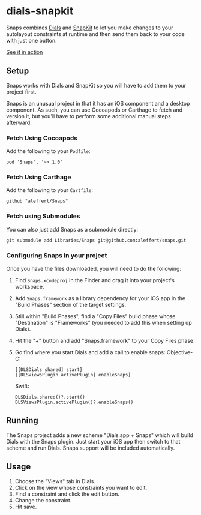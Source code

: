 # dials-snapkit

Snaps combines [Dials](https://github.com/aleffert/dials) and [SnapKit](https://github.com/SnapKit/SnapKit) to let you make changes to your autolayout constraints at runtime and then send them back to your code with just one button.

[See it in action](https://aleffert.github.io/snaps/Documentation/snaps-example.html)

## Setup

Snaps works with Dials and SnapKit so you will have to add them to your project first.

Snaps is an unusual project in that it has an iOS component and a desktop component. As such, you can use Cocoapods or Carthage to fetch and version it, but you'll have to perform some additional manual steps afterward.

### Fetch Using Cocoapods

Add the following to your ``Podfile``:
```
pod 'Snaps', '~> 1.0'
```

### Fetch Using Carthage

Add the following to your ``Cartfile``:
```
github "aleffert/Snaps"
```


### Fetch using Submodules

You can also just add Snaps as a submodule directly:
```
git submodule add Libraries/Snaps git@github.com:aleffert/snaps.git
```

### Configuring Snaps in your project

Once you have the files downloaded, you will need to do the following:

1. Find ``Snaps.xcodeproj`` in the Finder and drag it into your project's workspace.
2. Add ``Snaps.framework`` as a library dependency for your iOS app in the "Build Phases" section of the target settings.
3. Still within "Build Phases", find a "Copy Files" build phase whose "Destination" is "Frameworks" (you needed to add this when setting up Dials).
4. Hit the "+" button and add "Snaps.framework" to your Copy Files phase.
5. Go find where you start Dials and add a call to enable snaps:
    Objective-C:

    ```
    [[DLSDials shared] start]
    [[DLSViewsPlugin activePlugin] enableSnaps]
    ```

    Swift:

    ```
    DLSDials.shared()?.start()
    DLSViewsPlugin.activePlugin()?.enableSnaps()
    ```

## Running

The Snaps project adds a new scheme "Dials.app + Snaps" which will build Dials with the Snaps plugin. Just start your iOS app then switch to that scheme and run Dials. Snaps support will be included automatically.

## Usage

1. Choose the "Views" tab in Dials.
2. Click on the view whose constraints you want to edit.
3. Find a constraint and click the edit button.
4. Change the constraint.
5. Hit save.
